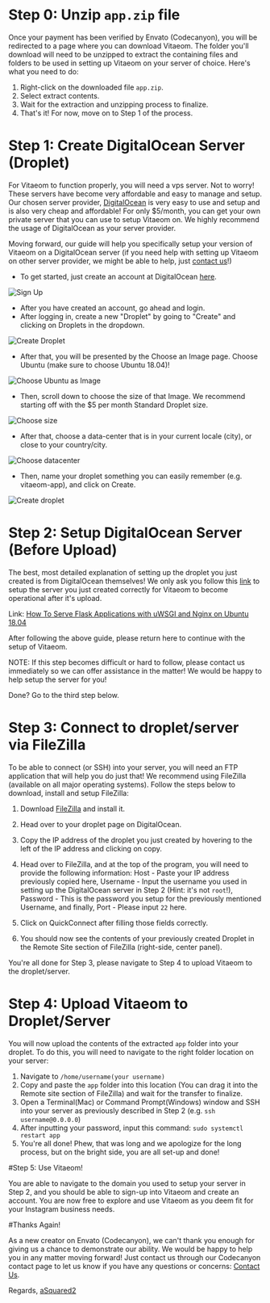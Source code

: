# Step 0: Unzip `app.zip` file

Once your payment has been verified by Envato (Codecanyon), you will be redirected to a page where you can download Vitaeom. The folder you'll download will need to be unzipped to extract the containing files and folders to be used in setting up Vitaeom on your server of choice. Here's what you need to do:

1. Right-click on the downloaded file `app.zip`.
2. Select extract contents.
3. Wait for the extraction and unzipping process to finalize.
4. That's it! For now, move on to Step 1 of the process.

# Step 1: Create DigitalOcean Server (Droplet)

For Vitaeom to function properly, you will need a vps server. Not to worry! These servers have become very affordable and easy to manage and setup. Our chosen server provider, [DigitalOcean](https://www.digitalocean.com/) is very easy to use and setup and is also very cheap and affordable! For only $5/month, you can get your own private server that you can use to setup Vitaeom on. We highly recommend the usage of DigitalOcean as your server provider.

Moving forward, our guide will help you specifically setup your version of Vitaeom on a DigitalOcean server (if you need help with setting up Vitaeom on other server provider, we might be able to help, just [contact us](https://codecanyon.net/user/asquared2)!)

- To get started, just create an account at DigitalOcean [here](https://cloud.digitalocean.com/registrations/new).

![Sign Up](doc-images/1.png)

- After you have created an account, go ahead and login.
- After logging in, create a new "Droplet" by going to "Create" and clicking on Droplets in the dropdown.

![Create Droplet](doc-images/2.png)

- After that, you will be presented by the Choose an Image page. Choose Ubuntu (make sure to choose Ubuntu 18.04)!

![Choose Ubuntu as Image](doc-images/3.png)

- Then, scroll down to choose the size of that Image. We recommend starting off with the $5 per month Standard Droplet size.

![Choose size](doc-images/4.png)

- After that, choose a data-center that is in your current locale (city), or close to your country/city.

![Choose datacenter](doc-images/5.png)

- Then, name your droplet something you can easily remember (e.g. vitaeom-app), and click on Create.

![Create droplet](doc-images/6.png)

# Step 2: Setup DigitalOcean Server (Before Upload)

The best, most detailed explanation of setting up the droplet you just created is from DigitalOcean themselves! We only ask you follow this [link](https://www.digitalocean.com/community/tutorials/how-to-serve-flask-applications-with-uswgi-and-nginx-on-ubuntu-18-04) to setup the server you just created correctly for Vitaeom to become operational after it's upload.

Link: [How To Serve Flask Applications with uWSGI and Nginx on Ubuntu 18.04](https://www.digitalocean.com/community/tutorials/how-to-serve-flask-applications-with-uswgi-and-nginx-on-ubuntu-18-04)

After following the above guide, please return here to continue with the setup of Vitaeom.

NOTE: If this step becomes difficult or hard to follow, please contact us immediately so we can offer assistance in the matter! We would be happy to help setup the server for you!

Done? Go to the third step below.

# Step 3: Connect to droplet/server via FileZilla

To be able to connect (or SSH) into your server, you will need an FTP application that will help you do just that! We recommend using FileZilla (available on all major operating systems). Follow the steps below to download, install and setup FileZilla:

1. Download [FileZilla](https://filezilla-project.org/download.php?type=client) and install it.
2. Head over to your droplet page on DigitalOcean.
3. Copy the IP address of the droplet you just created by hovering to the left of the IP address and clicking on copy.
4. Head over to FileZilla, and at the top of the program, you will need to provide the following information: Host - Paste your IP address previously copied here, Username - Input the username you used in setting up the DigitalOcean server in Step 2 (Hint: it's not `root`!), Password - This is the password you setup for the previously mentioned Username, and finally, Port - Please input `22` here.

5. Click on QuickConnect after filling those fields correctly.
6. You should now see the contents of your previously created Droplet in the Remote Site section of FileZilla (right-side, center panel).

You're all done for Step 3, please navigate to Step 4 to upload Vitaeom to the droplet/server.

# Step 4: Upload Vitaeom to Droplet/Server

You will now upload the contents of the extracted `app` folder into your droplet. To do this, you will need to navigate to the right folder location on your server:

1. Navigate to `/home/username(your username)`
2. Copy and paste the `app` folder into this location (You can drag it into the Remote site section of FileZilla) and wait for the transfer to finalize.
3. Open a Terminal(Mac) or Command Prompt(Windows) window and SSH into your server as previously described in Step 2 (e.g. `ssh username@0.0.0.0`)
4. After inputting your password, input this command: `sudo systemctl restart app`
5. You're all done! Phew, that was long and we apologize for the long process, but on the bright side, you are all set-up and done!

#Step 5: Use Vitaeom!

You are able to navigate to the domain you used to setup your server in Step 2, and you should be able to sign-up into Vitaeom and create an account. You are now free to explore and use Vitaeom as you deem fit for your Instagram business needs.

#Thanks Again!

As a new creator on Envato (Codecanyon), we can't thank you enough for giving us a chance to demonstrate our ability. We would be happy to help you in any matter moving forward! Just contact us through our Codecanyon contact page to let us know if you have any questions or concerns: [Contact Us](https://codecanyon.net/user/asquared2).

Regards,
[aSquared2](https://codecanyon.net/user/asquared2)
